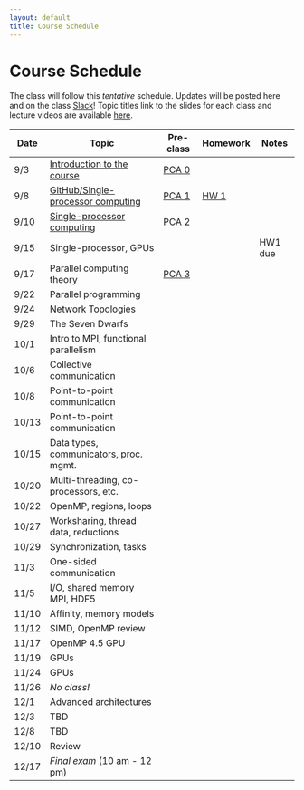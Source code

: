 ```yaml
---
layout: default
title: Course Schedule
---
```


# Course Schedule

The class will follow this _tentative_ schedule. Updates will be posted here and on the class [Slack](http://cmse-822.slack.com)!
Topic titles link to the slides for each class and lecture videos are available [here](https://drive.google.com/drive/folders/1lmzH8miLcIRv9l3_hvKaNXaPLlmsB-F9?usp=sharing).

Date  | Topic                      | Pre-class | Homework | Notes
------|----------------------------|-----------|-------------|------
9/3   | [Introduction to the course ](assets/Lecture0.pdf) | [PCA 0](assignments/pca0.md) |  |
9/8   | [GitHub/Single-processor computing](assets/Lecture1.pdf) | [PCA 1](assignments/pca1.md) | [HW 1](assignments/hw1.md) |
9/10  | [Single-processor computing](assets/Lecture2.pdf) | [PCA 2](assignments/pca2.md) | |
9/15  | Single-processor, GPUs |  |  | HW1 due
9/17  | Parallel computing theory  | [PCA 3](assignments/pca3.md) | |
9/22  | Parallel programming       |  | |
9/24  | Network Topologies 
9/29  | The Seven Dwarfs           | | | 
10/1  | Intro to MPI, functional parallelism   |  |  |
10/6  | Collective communication |  |  |
10/8  | Point-to-point communication |  | |
10/13 | Point-to-point communication |  |  |
10/15 | Data types, communicators, proc. mgmt.    |  |  |
10/20 | Multi-threading, co-processors, etc.     | |  |
10/22 | OpenMP, regions, loops |  |  |
10/27 | Worksharing, thread data, reductions |  | |
10/29 | Synchronization, tasks     | | |
11/3  | One-sided communication | |  |
11/5  |  I/O, shared memory MPI, HDF5        |  |  |
11/10 | Affinity, memory models |  |  |
11/12 | SIMD, OpenMP review | | |
11/17 | OpenMP 4.5 GPU    |  | |
11/19 | GPUs   |  | | 
11/24 | GPUs | |  |
11/26 | _No class!_    | | |
12/1  | Advanced architectures        | | |
12/3  | TBD            | | |
12/8  | TBD | | |
12/10 | Review          | | | 
12/17 | _Final exam_ (10 am - 12 pm) | | |